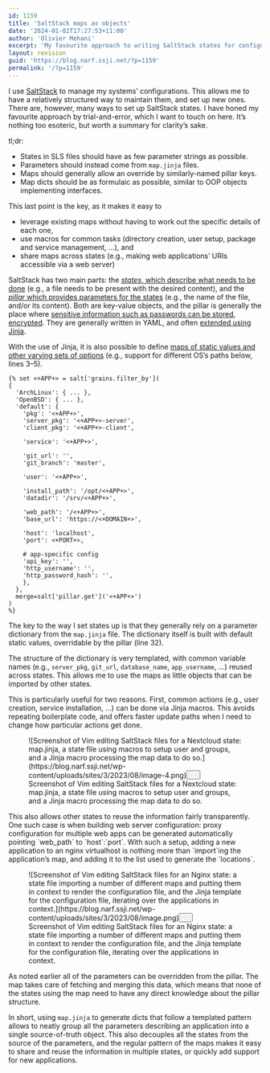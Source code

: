 ```yaml
---
id: 1159
title: 'SaltStack maps as objects'
date: '2024-01-02T17:27:53+11:00'
author: 'Olivier Mehani'
excerpt: 'My favourite approach to writing SaltStack states for configuration management revolves around map.jinja following a templated pattern. This helps for decoupling of the parameters and reuse/sharing in multiple states.'
layout: revision
guid: 'https://blog.narf.ssji.net/?p=1159'
permalink: '/?p=1159'
---
```


I use [SaltStack](http://saltstack.com) to manage my systems’ configurations. This allows me to have a relatively structured way to maintain them, and set up new ones. There are, however, many ways to set up SaltStack states. I have honed my favourite approach by trial-and-error, which I want to touch on here. It’s nothing too esoteric, but worth a summary for clarity’s sake.

tl;dr:

- States in SLS files should have as few parameter strings as possible.
- Parameters should instead come from `map.jinja` files.
- Maps should generally allow an override by similarly-named pillar keys.
- Map dicts should be as formulaic as possible, similar to OOP objects implementing interfaces.

This last point is the key, as it makes it easy to

- leverage existing maps without having to work out the specific details of each one,
- use macros for common tasks (directory creation, user setup, package and service management, …), and
- share maps across states (e.g., making web applications’ URIs accessible via a web server)

SaltStack has two main parts: the [*states*, which describe what needs to be done](https://docs.saltproject.io/salt/user-guide/en/latest/topics/states.html) (e.g., a file needs to be present with the desired content), and the [*pillar* which provides parameters for the states](https://docs.saltproject.io/salt/user-guide/en/latest/topics/pillar.html) (e.g., the name of the file, and/or its content). Both are key-value objects, and the pillar is generally the place where [sensitive information such as passwords can be stored, encrypted](https://docs.saltproject.io/en/latest/topics/pillar/index.html#pillar-encryption). They are generally written in YAML, and often [extended using Jinja](https://docs.saltproject.io/salt/user-guide/en/latest/topics/jinja.html).

With the use of Jinja, it is also possible to define [maps of static values and other varying sets of options](https://docs.saltproject.io/salt/user-guide/en/latest/topics/map-files.html) (e.g., support for different OS’s paths below, lines 3–5).

```
{% set <+APP+> = salt['grains.filter_by'](                                                                                                                              
{ 
  'ArchLinux': { ... },
  'OpenBSD': { ... },                                                                                                                                                                   
  'default': {                                                                                                                                                          
    'pkg': '<+APP+>',                                                                                                                                                   
    'server_pkg': '<+APP+>-server',                                                                                                                                     
    'client_pkg': '<+APP+>-client',                                                                                                                                     
                                                                                                                                                                        
    'service': '<+APP+>',                                                                                                                                               
                                                                                                                                                                        
    'git_url': '',                                                                                                                                                      
    'git_branch': 'master',                                                                                                                                             
                                                                                                                                                              
    'user': '<+APP+>',                                                                                                                                                  
                                                                                                                                                    
    'install_path': '/opt/<+APP+>',                                                                                                                                     
    'datadir': '/srv/<+APP+>',            

    'web_path': '/<+APP+>',               
    'base_url': 'https://<+DOMAIN+>',        

    'host': 'localhost',
    'port': <+PORT+>,

    # app-specific config
    'api_key': '',
    'http_username': '',
    'http_password_hash': '',
    },
  },
  merge=salt['pillar.get']('<+APP+>')
)
%}
```

The key to the way I set states up is that they generally rely on a parameter dictionary from the `map.jinja` file. The dictionary itself is built with default static values, overridable by the pillar (line 32).

The structure of the dictionary is very templated, with common variable names (e.g., `server_pkg`, `git_url`, `database_name`, `app_username`, …) reused across states. This allows me to use the maps as little objects that can be imported by other states.

This is particularly useful for two reasons. First, common actions (e.g., user creation, service installation, …) can be done via Jinja macros. This avoids repeating boilerplate code, and offers faster update paths when I need to change how particular actions get done.

<figure class="wp-block-image size-full wp-lightbox-container" data-wp-context="{"uploadedSrc":"https:\/\/blog.narf.ssji.net\/wp-content\/uploads\/sites\/3\/2023\/08\/image-4.png","figureClassNames":"wp-block-image size-full","figureStyles":null,"imgClassNames":"wp-image-970","imgStyles":null,"targetWidth":943,"targetHeight":309,"scaleAttr":false,"ariaLabel":"Enlarge image: Screenshot of Vim editing SaltStack files for a Nextcloud state: map.jinja, a state file using macros to setup user and groups, and a Jinja macro processing the map data to do so.","alt":"Screenshot of Vim editing SaltStack files for a Nextcloud state: map.jinja, a state file using macros to setup user and groups, and a Jinja macro processing the map data to do so."}" data-wp-interactive="core/image">![Screenshot of Vim editing SaltStack files for a Nextcloud state: map.jinja, a state file using macros to setup user and groups, and a Jinja macro processing the map data to do so.](https://blog.narf.ssji.net/wp-content/uploads/sites/3/2023/08/image-4.png)<button aria-haspopup="dialog" aria-label="Enlarge image: Screenshot of Vim editing SaltStack files for a Nextcloud state: map.jinja, a state file using macros to setup user and groups, and a Jinja macro processing the map data to do so." class="lightbox-trigger" data-wp-init="callbacks.initTriggerButton" data-wp-on-async--click="actions.showLightbox" data-wp-style--right="context.imageButtonRight" data-wp-style--top="context.imageButtonTop" type="button"> <svg fill="none" height="12" viewbox="0 0 12 12" width="12" xmlns="http://www.w3.org/2000/svg"><path d="M2 0a2 2 0 0 0-2 2v2h1.5V2a.5.5 0 0 1 .5-.5h2V0H2Zm2 10.5H2a.5.5 0 0 1-.5-.5V8H0v2a2 2 0 0 0 2 2h2v-1.5ZM8 12v-1.5h2a.5.5 0 0 0 .5-.5V8H12v2a2 2 0 0 1-2 2H8Zm2-12a2 2 0 0 1 2 2v2h-1.5V2a.5.5 0 0 0-.5-.5H8V0h2Z" fill="#fff"></path></svg></button><figcaption class="wp-element-caption">Screenshot of Vim editing SaltStack files for a Nextcloud state: map.jinja, a state file using macros to setup user and groups, and a Jinja macro processing the map data to do so.</figcaption></figure>This also allows other states to reuse the information fairly transparently. One such case is when building web server configuration: proxy configuration for multiple web apps can be generated automatically pointing `web_path` to `host`:`port`. With such a setup, adding a new application to an nginx virtualhost is nothing more than `import`ing the application’s map, and adding it to the list used to generate the `locations`.

<figure class="wp-block-image size-full wp-lightbox-container" data-wp-context="{"uploadedSrc":"https:\/\/blog.narf.ssji.net\/wp-content\/uploads\/sites\/3\/2023\/08\/image.png","figureClassNames":"wp-block-image size-full","figureStyles":null,"imgClassNames":"wp-image-965","imgStyles":null,"targetWidth":1336,"targetHeight":411,"scaleAttr":false,"ariaLabel":"Enlarge image: Screenshot of Vim editing SaltStack files for an Nginx state: a state file importing a number of different maps and putting them in context to render the configuration file, and the Jinja template for the configuration file, iterating over the applications in context.","alt":"Screenshot of Vim editing SaltStack files for an Nginx state: a state file importing a number of different maps and putting them in context to render the configuration file, and the Jinja template for the configuration file, iterating over the applications in context."}" data-wp-interactive="core/image">![Screenshot of Vim editing SaltStack files for an Nginx state: a state file importing a number of different maps and putting them in context to render the configuration file, and the Jinja template for the configuration file, iterating over the applications in context.](https://blog.narf.ssji.net/wp-content/uploads/sites/3/2023/08/image.png)<button aria-haspopup="dialog" aria-label="Enlarge image: Screenshot of Vim editing SaltStack files for an Nginx state: a state file importing a number of different maps and putting them in context to render the configuration file, and the Jinja template for the configuration file, iterating over the applications in context." class="lightbox-trigger" data-wp-init="callbacks.initTriggerButton" data-wp-on-async--click="actions.showLightbox" data-wp-style--right="context.imageButtonRight" data-wp-style--top="context.imageButtonTop" type="button"> <svg fill="none" height="12" viewbox="0 0 12 12" width="12" xmlns="http://www.w3.org/2000/svg"><path d="M2 0a2 2 0 0 0-2 2v2h1.5V2a.5.5 0 0 1 .5-.5h2V0H2Zm2 10.5H2a.5.5 0 0 1-.5-.5V8H0v2a2 2 0 0 0 2 2h2v-1.5ZM8 12v-1.5h2a.5.5 0 0 0 .5-.5V8H12v2a2 2 0 0 1-2 2H8Zm2-12a2 2 0 0 1 2 2v2h-1.5V2a.5.5 0 0 0-.5-.5H8V0h2Z" fill="#fff"></path></svg></button><figcaption class="wp-element-caption">Screenshot of Vim editing SaltStack files for an Nginx state: a state file importing a number of different maps and putting them in context to render the configuration file, and the Jinja template for the configuration file, iterating over the applications in context.</figcaption></figure>As noted earlier all of the parameters can be overridden from the pillar. The map takes care of fetching and merging this data, which means that none of the states using the map need to have any direct knowledge about the pillar structure.

In short, using `map.jinja` to generate dicts that follow a templated pattern allows to neatly group all the parameters describing an application into a single source-of-truth object. This also decouples all the states from the source of the parameters, and the regular pattern of the maps makes it easy to share and reuse the information in multiple states, or quickly add support for new applications.